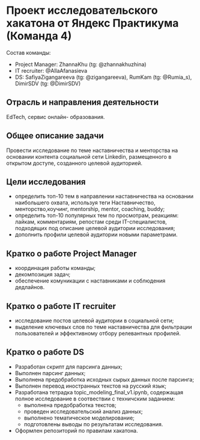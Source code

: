 # Проект исследовательского хакатона от Яндекс Практикума (Команда 4)

Состав команды:
- Project Manager: ZhannaKhu (tg: @zhannakhuzhina)
- IT recruiter: @AllaAfanasieva
- DS: SafiyaZigangareeva (tg: @zigangareeva), RumKam (tg: @Rumia_s), DimirSDV (tg: @DimirSDV)


## Отрасль и направления деятельности

EdTech, сервис онлайн- образования.

## Общее описание задачи

Провести исследование по теме наставничества и менторства на основании контента социальной сети Linkedin, размещенного в открытом доступе, созданного целевой аудиторией.

## Цели исследования

   - определить топ-10 тем в направлении наставничества на основании наибольшего охвата, используя теги Наставничество, менторство,коучинг, mentorship, mentor, coaching, buddy;
   - определить топ-10 популярных тем по просмотрам, реакциям: лайкам, комментариям, репостам среди IT-специалистов, подходящих под описание целевой аудитории исследования;
   - дополнить профили целевой аудитории новыми параметрами.

## Кратко о работе Project Manager

- координация работы команды;
- декомпозиция задач;
- обеспечение комуникации с наставниками и соблюдения дедлайнов.

## Кратко о работе IT recruiter

- исследование постов целевой аудитории в социальной сети;
- выделение ключевых слов по теме наставничества для фильтрации пользователей и эффективному отбору релевантных профилей.

## Кратко о работе DS

- Разработан скрипт для парсинга данных;
- Выполнен парсинг данных;
- Выполнена предобработка исходных сырых данных после парсинга;
- Выполнен перевод иностранных текстов на русский язык;
- Разработана тетрадка topic_modeling_final_v1.ipynb, содержащая полное исследование в соотвествии с техничским заданием:
     - выполнена предобработка текстов;
     - проведен исследовательский анализ данных;
     - выполнено тематическое моделирование;
     - подготовлены выводы по результатам исследования.
- Оформлен репозиторий по правилам хакатона.
